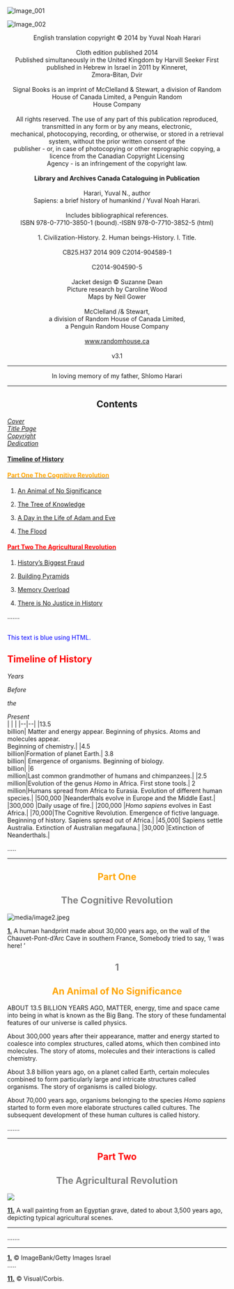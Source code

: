 <a id="Cover"></a>

![Image_001](https://dl.dropboxusercontent.com/scl/fi/nt3vnaksrv7uhtjyuvr3s/Image_001.jpg?rlkey=sethqvtl7lfyvcv0ghcld4j6c&st=t0ssnyer&dl=0)
    
<a id="titlepage"></a>

![Image_002](https://dl.dropboxusercontent.com/scl/fi/zljnd6clhpm8py4gvpvj9/Image_002.jpg?rlkey=0xid1iz928atf8v0xhbefuq6i&st=9bzb31z7&dl=0)
 

<a id="Copyright"></a>

<p align="center">English translation copyright © 2014 by Yuval Noah Harari <br> 
<br>
Cloth edition published 2014  <br>
Published simultaneously in the United Kingdom by Harvill Seeker First published in Hebrew in Israel in 2011 by Kinneret,
<br>
Zmora-Bitan, Dvir<br>
<br>
Signal Books is an imprint of McClelland & Stewart, a division of Random House of Canada Limited, a Penguin Random<br>
House Company<br>
<br>
All rights reserved. The use of any part of this publication reproduced, transmitted in any form or by any means, electronic,<br>
mechanical, photocopying, recording, or otherwise, or stored in a retrieval system, without the prior written consent of the<br>
publisher - or, in case of photocopying or other reprographic copying, a licence from the Canadian Copyright Licensing<br>
Agency - is an infringement of the copyright law.<br>
<br>
<b>Library and Archives Canada Cataloguing in Publication</b><br>
<br>
Harari, Yuval N., author<br>
Sapiens: a brief history of humankind / Yuval Noah Harari.<br>
<br>
Includes bibliographical references.
<br>
ISBN 978-0-7710-3850-1 (bound).-ISBN 978-0-7710-3852-5 (html)
<br>
<br>
1. Civilization-History. 2. Human beings-History. I. Title.
<br>
<br>
CB25.H37 2014 909 C2014-904589-1
<br>
<br>
C2014-904590-5
<br>
<br>
Jacket design © Suzanne Dean<br>  
Picture research by Caroline Wood <br> 
Maps by Neil Gower<br>
<br>
McClelland /& Stewart,<br>
a division of Random House of Canada Limited,<br>  
a Penguin Random House Company<br>
<br>
<a href = "http://www.randomhouse.ca">www.randomhouse.ca</a>
<br>
<br>
v3.1
</p>



____________

<a id="Dedication"></a>

<p align="center">In loving memory of my father, Shlomo Harari</p>

________

<h2 align="center">Contents</h2> 



[*Cover*](#Cover)  
[*Title Page*](#titlepage)  
[*Copyright*](#Copyright)  
[*Dedication*](#Dedication)  

#### [Timeline of History](#Timeline-of-history)



<h4><a href = "#Part_One"><span style="color:orange">Part One The Cognitive Revolution</span></a></h4>

1.  [An Animal of No Significance]()

2.  [The Tree of Knowledge]()

3.  [A Day in the Life of Adam and Eve]()

4.  [The Flood]()



<h4><a href = "#Part_Two"><span style="color:red"> Part Two The Agricultural Revolution</span></a></h4>




1.  [History’s Biggest Fraud]()

2.  [Building Pyramids]()

3.  [Memory Overload]()

4.  [There is No Justice in History]()

…….


 
<a id="Timeline-of-history"></a>  
<span style="color: blue;">This text is blue using HTML.</span>
<h2><span style="align: center; color: red;">Timeline of History</span></h2>

*Years*

*Before*

*the*

*Present*  
|  |  |
|--|--|
|13.5 <br> billion| Matter and energy appear. Beginning of physics. Atoms and molecules appear.<br>Beginning of chemistry.|
|4.5<br> billion|Formation of planet Earth.|
3.8<br> billion| Emergence of organisms. Beginning of biology.<br>billion|
|6<br> million|Last common grandmother of humans and chimpanzees.|
|2.5<br> million|Evolution of the genus *Homo* in Africa. First stone tools.|
2<br> million|Humans spread from Africa to Eurasia. Evolution of different human species.|
|500,000 |Neanderthals evolve in Europe and the Middle East.|
|300,000 |Daily usage of fire.|
|200,000 |*Homo sapiens* evolves in East Africa.|
|70,000|The Cognitive Revolution. Emergence of fictive language.<br>Beginning of history. Sapiens spread out of Africa.|
|45,000| Sapiens settle Australia. Extinction of Australian megafauna.|
|30,000 |Extinction of Neanderthals.|

.....

---------------  

  

<a id="Part_One"></a>

<h2 style = "text-align: center;"><span style="color:orange">Part One</h2>

<h2 style="text-align: center; color:gray;">The Cognitive Revolution</h2>


![media/image2.jpeg](https://dl.dropboxusercontent.com/scl/fi/s0t490hmvyvpl3q2dxecx/Image_003.jpg?rlkey=e7uoh1bn0cdkpjc7mgh8aalp6&st=sm5s7ati&dl=0)

<a id="1.Image"></a> [**1.**](#1.Meaning) A human handprint made about 30,000 years ago, on the wall of the Chauvet-Pont-d’Arc Cave in southern France, Somebody tried to say, ‘I was here! ’

<h2 style = "text-align: center;"><span style="color:gray">1</h2>

<h2 style = "text-align: center;"><span style="color:orange">An Animal of No Significance</h2>

ABOUT 13.5 BILLION YEARS AGO, MATTER, energy, time and space came into being in what is known as the Big Bang. The story of these fundamental features of our universe is called physics.

About 300,000 years after their appearance, matter and energy started to coalesce into complex structures, called atoms, which then combined into molecules. The story of atoms, molecules and their interactions is called chemistry.

About 3.8 billion years ago, on a planet called Earth, certain molecules combined to form particularly large and intricate structures called organisms. The story of organisms is called biology.

About 70,000 years ago, organisms belonging to the species *Homo sapiens* started to form even more elaborate structures called cultures. The subsequent development of these human cultures is called history.

.......

------------

<a id="Part Two"></a>  

<h2 style = "text-align: center;"><span style="color:red">Part Two</h2>

<h2 style = "text-align: center;"><span style="color:grey">The Agricultural Revolution </h2>


![](https://dl.dropboxusercontent.com/scl/fi/v5cxzdcwiv12p6f2qj0w6/Image_020.jpg?rlkey=ln4dw363f9v0uiq8womooz86w&st=1qhx75mo&dl=0)

<a id="11.Image"></a> [**11.**](#11.Meaning) A wall painting from an Egyptian grave, dated to about 3,500 years ago, depicting typical agricultural scenes.  

--------------------
.......  

-----------------



<a id="1.Meaning"></a>[**1.**](#1.Image)  © ImageBank/Getty Images Israel  
.....

<a id="11.Meaning"></a>[**11.**](#11.Image) © Visual/Corbis.
